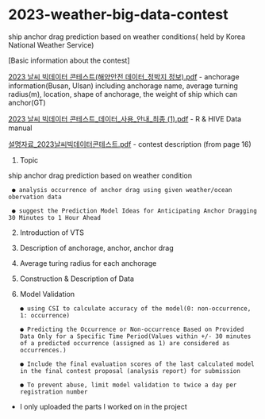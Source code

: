# 2023-weather-big-data-contest
ship anchor drag prediction based on weather conditions( held by Korea National Weather Service)


[Basic information about the contest]


[2023 날씨 빅데이터 콘테스트(해양안전 데이터_정박지 정보).pdf](https://github.com/hyel0000/2023-weather-big-data-contest/files/13329477/2023._.pdf) - anchorage information(Busan, Ulsan) 
including anchorage name, average turning radius(m), location, shape of anchorage, the weight of ship which can anchor(GT)


[2023 날씨 빅데이터 콘테스트_데이터_사용_안내_최종 (1).pdf](https://github.com/hyel0000/2023-weather-big-data-contest/files/13329497/2023._._._._.1.pdf) - R & HIVE Data manual


[설명자료_2023날씨빅데이터콘테스트.pdf](https://github.com/hyel0000/2023-weather-big-data-contest/files/13329566/_2023.pdf) - contest description (from page 16)



  
1. Topic

ship anchor drag prediction based on weather condition

     ● analysis occurrence of anchor drag using given weather/ocean obervation data 

     ● suggest the Prediction Model Ideas for Anticipating Anchor Dragging 30 Minutes to 1 Hour Ahead

2. Introduction of VTS
   
3. Description of anchorage, anchor, anchor drag
   
4. Average turing radius for each anchorage
   
5. Construction & Description of Data
   
6. Model Validation
    
       ● using CSI to calculate accuracy of the model(0: non-occurrence, 1: occurrence)

       ● Predicting the Occurrence or Non-occurrence Based on Provided Data Only for a Specific Time Period(Values within +/- 30 minutes of a predicted occurrence (assigned as 1) are considered as occurrences.)

       ● Include the final evaluation scores of the last calculated model in the final contest proposal (analysis report) for submission

       ● To prevent abuse, limit model validation to twice a day per registration number




* I only uploaded the parts I worked on in the project














